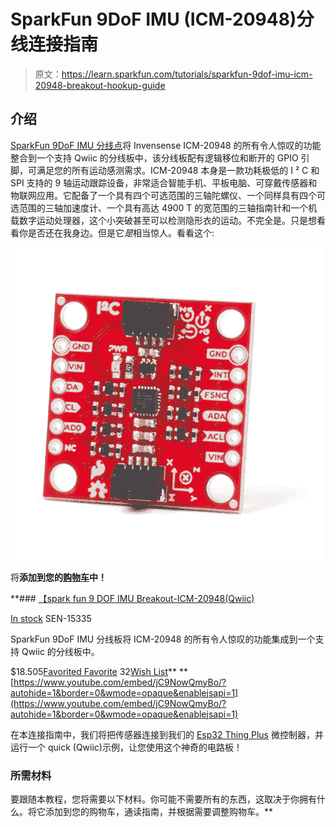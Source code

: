 # SparkFun 9DoF IMU (ICM-20948)分线连接指南

> 原文：<https://learn.sparkfun.com/tutorials/sparkfun-9dof-imu-icm-20948-breakout-hookup-guide>

## 介绍

[SparkFun 9DoF IMU 分线点](https://www.sparkfun.com/products/15335)将 Invensense ICM-20948 的所有令人惊叹的功能整合到一个支持 Qwiic 的分线板中，该分线板配有逻辑移位和断开的 GPIO 引脚，可满足您的所有运动感测需求。ICM-20948 本身是一款功耗极低的 I ² C 和 SPI 支持的 9 轴运动跟踪设备，非常适合智能手机、平板电脑、可穿戴传感器和物联网应用。它配备了一个具有四个可选范围的三轴陀螺仪、一个同样具有四个可选范围的三轴加速度计、一个具有高达 4900 T 的宽范围的三轴指南针和一个机载数字运动处理器，这个小突破甚至可以检测隐形衣的运动。不完全是。只是想看看你是否还在我身边。但是它*是*相当惊人。看看这个:

[![SparkFun 9DoF IMU Breakout - ICM-20948 (Qwiic)](img/dcffed8211b51848cebc6b1aad6ac5cb.png)](https://www.sparkfun.com/products/15335) 

将**添加到您的[购物车](https://www.sparkfun.com/cart)中！**

 **### [【spark fun 9 DOF IMU Breakout-ICM-20948(Qwiic)](https://www.sparkfun.com/products/15335)

[In stock](https://learn.sparkfun.com/static/bubbles/ "in stock") SEN-15335

SparkFun 9DoF IMU 分线板将 ICM-20948 的所有令人惊叹的功能集成到一个支持 Qwiic 的分线板中。

$18.505[Favorited Favorite](# "Add to favorites") 32[Wish List](# "Add to wish list")** **[https://www.youtube.com/embed/jC9NowQmyBo/?autohide=1&border=0&wmode=opaque&enablejsapi=1](https://www.youtube.com/embed/jC9NowQmyBo/?autohide=1&border=0&wmode=opaque&enablejsapi=1)

在本连接指南中，我们将把传感器连接到我们的 [Esp32 Thing Plus](https://www.sparkfun.com/products/14689) 微控制器，并运行一个 quick (Qwiic)示例，让您使用这个神奇的电路板！

### 所需材料

要跟随本教程，您将需要以下材料。你可能不需要所有的东西，这取决于你拥有什么。将它添加到您的购物车，通读指南，并根据需要调整购物车。**